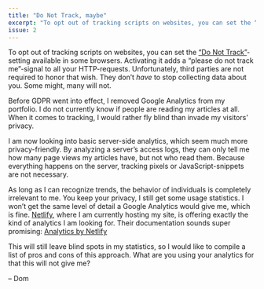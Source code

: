 ```yaml
---
title: "Do Not Track, maybe"
excerpt: "To opt out of tracking scripts on websites, you can set the “Do Not Track”-setting in your browser. Unfortunately, websites are not required to honor it."
issue: 2
---
```

To opt out of tracking scripts on websites, you can set the [“Do Not Track”](https://www.eff.org/issues/do-not-track)-setting available in some browsers. Activating it adds a “please do not track me”-signal to all your HTTP-requests. Unfortunately, third parties are not required to honor that wish. They don’t _have_ to stop collecting data about you. Some might, many will not.

Before GDPR went into effect, I removed Google Analytics from my portfolio. I do not currently know if people are reading my articles at all. When it comes to tracking, I would rather fly blind than invade my visitors’ privacy.

I am now looking into basic server-side analytics, which seem much more privacy-friendly. By analyzing a server’s access logs, they can only tell me how many page views my articles have, but not who read them. Because everything happens on the server, tracking pixels or JavaScript-snippets are not necessary.

As long as I can recognize trends, the behavior of individuals is completely irrelevant to me. You keep your privacy, I still get some usage statistics. I won’t get the same level of detail a Google Analytics would give me, which is fine. [Netlify](https://www.netlify.com), where I am currently hosting my site, is offering exactly the kind of analytics I am looking for. Their documentation sounds super promising: [Analytics by Netlify](https://www.netlify.com/docs/analytics/)

This will still leave blind spots in my statistics, so I would like to compile a list of pros and cons of this approach. What are you using your analytics for that this will not give me?

– Dom

